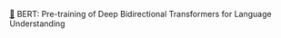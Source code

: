 [🔗](https://lee-seoyoung.notion.site/BERT-Pre-training-of-Deep-Bidirectional-Transformers-for-Language-Understanding-138912a60396802da7d8e168d6cef647?pvs=4) BERT: Pre-training of Deep Bidirectional Transformers for Language Understanding
